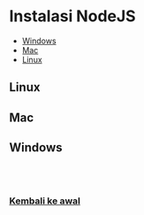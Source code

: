 # Instalasi NodeJS

- [Windows](#windows)
- [Mac](#mac)
- [Linux](#linux)

## Linux

## Mac

## Windows

<br>
<br>

### [Kembali ke awal](README.md)
